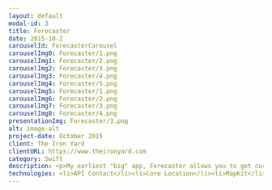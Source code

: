 ```yaml
---
layout: default
modal-id: 3
title: Forecaster
date: 2015-10-2
carouselId: ForecasterCarousel
carouselImg0: Forecaster/1.png
carouselImg1: Forecaster/2.png
carouselImg2: Forecaster/3.png
carouselImg3: Forecaster/4.png
carouselImg4: Forecaster/5.png
carouselImg5: Forecaster/1.png
carouselImg6: Forecaster/2.png
carouselImg7: Forecaster/3.png
carouselImg8: Forecaster/4.png
presentationImg: Forecaster/3.png
alt: image-alt
project-date: October 2015
client: The Iron Yard
clientURL: https://www.theironyard.com
category: Swift
description: <p>My earliest "big" app, Forecaster allows you to get current weather, detailed weather information, and a weekly forecast for a given location. Users are given the ability to search by zip code, city, or utilize location services in order to determine the weather at their current location and make a list of these locations. These locations are saved via NSCoding and new weather information is loaded in upon re-launching the application.</br></br>This is when I first started experimenting on my own with animation -- It quickly became one of my core assets. </p></br></br>Powered by <a href="https://theysaidso.com/api/" target="_blank">The Dark Sky Forecast API.</a> Powered by <a href="https://developers.google.com/maps/?hl=en" target="_blank">Google Maps API. </a>
technologies: <li>API Contact</li><li>Core Location</li><li>MapKit</li> <li>NSCoding</li><li>UIView Animation</li>
---
```

